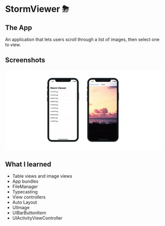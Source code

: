 #  StormViewer ⛈

## The App
An application that lets users scroll through a list of images, then select one to view.

## Screenshots
![StormViewer Banner](StormViewer/Documentation/AppBanner.png)

## What I learned

+ Table views and image views
+ App bundles
+ FileManager
+ Typecasting
+ View controllers
+ Auto Layout
+ UIImage
+ UIBarButtonItem
+ UIActivityViewController
